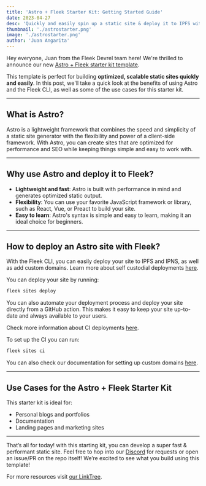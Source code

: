 ```yaml
---
title: 'Astro + Fleek Starter Kit: Getting Started Guide'
date: 2023-04-27
desc: 'Quickly and easily spin up a static site & deploy it to IPFS with our new Astro template!'
thumbnail: './astrostarter.png'
image: './astrostarter.png'
author: 'Juan Angarita'
---
```


Hey everyone, Juan from the Fleek Devrel team here! We're thrilled to announce our new [Astro + Fleek starter kit template](https://github.com/fleekxyz/astro-template).

This template is perfect for building **optimized, scalable static sites quickly and easily**. In this post, we'll take a quick look at the benefits of using Astro and the Fleek CLI, as well as some of the use cases for this starter kit.

---

## What is Astro?

Astro is a lightweight framework that combines the speed and simplicity of a static site generator with the flexibility and power of a client-side framework. With Astro, you can create sites that are optimized for performance and SEO while keeping things simple and easy to work with.

---

## Why use Astro and deploy it to Fleek?

- **Lightweight and fast**: Astro is built with performance in mind and generates optimized static output.
- **Flexibility**: You can use your favorite JavaScript framework or library, such as React, Vue, or Preact to build your site.
- **Easy to learn**: Astro's syntax is simple and easy to learn, making it an ideal choice for beginners.

---

## How to deploy an Astro site with Fleek?

With the Fleek CLI, you can easily deploy your site to IPFS and IPNS, as well as add custom domains. Learn more about self custodial deployments [here](https://fleek.xyz/docs/cli/sites/).

You can deploy your site by running:

```jsx
fleek sites deploy
```

You can also automate your deployment process and deploy your site directly from a GitHub action. This makes it easy to keep your site up-to-date and always available to your users.

Check more information about CI deployments [here](https://fleek.xyz/docs/cli/sites/).

To set up the CI you can run:

```jsx
fleek sites ci
```

You can also check our documentation for setting up custom domains [here](https://fleek.xyz/docs/cli/domains/).

---

## Use Cases for the Astro + Fleek Starter Kit

This starter kit is ideal for:

- Personal blogs and portfolios
- Documentation
- Landing pages and marketing sites

---

That’s all for today! with this starting kit, you can develop a super fast & performant static site. Feel free to hop into our [Discord](https://discord.gg/fleek) for requests or open an issue/PR on the repo itself! We’re excited to see what you build using this template!

For more resources visit [our LinkTree](https://linktr.ee/fleek).
